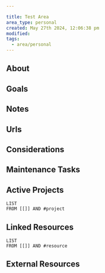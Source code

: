 ```yaml
---

title: Test Area
area_type: personal
created: May 27th 2024, 12:06:38 pm
modified: 
tags:
  - area/personal
---
```

## About
## Goals
## Notes
## Urls
## Considerations
## Maintenance Tasks
## Active Projects
```dataview
LIST
FROM [[]] AND #project
```
## Linked Resources
```dataview
LIST
FROM [[]] AND #resource 
```
## External Resources